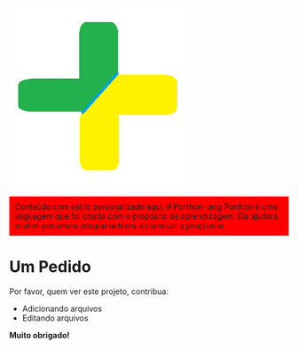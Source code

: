 ![Imagem porthon](porthon.png)


<div style="background-color: red; padding: 10px;">
    Conteúdo com estilo personalizado aqui.
  # Porthon-lang
  Porthon é uma linguagem que foi criada com o propósito de aprendizagem. Ela ajudará muitos pequenos programadores a começar a programar.
</div>

# Um Pedido

Por favor, quem ver este projeto, contribua:

- Adicionando arquivos
- Editando arquivos

**Muito obrigado!**
